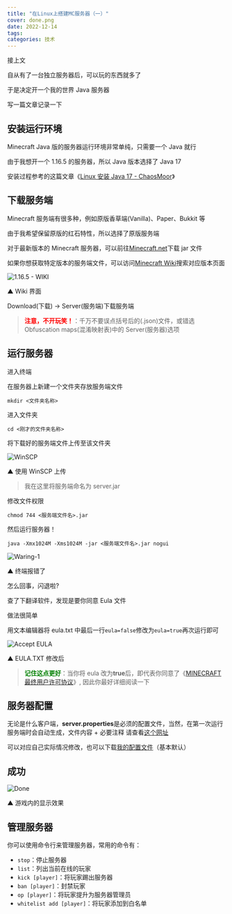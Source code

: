 ```yaml
---
title: "在Linux上搭建MC服务器（一）"
cover: done.png
date: 2022-12-14
tags:
categories: 技术
---
```


接上文

自从有了一台独立服务器后，可以玩的东西就多了

于是决定开一个我的世界 Java 服务器

写一篇文章记录一下

## 安装运行环境

Minecraft Java 版的服务器运行环境非常单纯，只需要一个 Java 就行

由于我想开一个 1.16.5 的服务器，所以 Java 版本选择了 Java 17

安装过程参考的这篇文章《[Linux 安装 Java 17 - ChaosMoor](https://www.cnblogs.com/chaosmoor/p/15897693.html)》

## 下载服务端

Minecraft 服务端有很多种，例如原版香草端(Vanilla)、Paper、Bukkit 等

由于我希望保留原版的红石特性，所以选择了原版服务端

对于最新版本的 Minecraft 服务器，可以前往[Minecraft.net](https://www.minecraft.net/download/server)下载 jar 文件

如果你想获取特定版本的服务端文件，可以访问[Minecraft Wiki](https://minecraft.fandom.com/wiki/Minecraft_Wiki)搜索对应版本页面

![1.16.5 - WIKI](wiki.png)

▲ Wiki 界面

Download(下载) -> Server(服务端)下载服务端

> <span style="color:red !important"><b>注意，不开玩笑！</b></span>：千万不要误点括号后的(.json)文件，或错选 Obfuscation maps(混淆映射表)中的 Server(服务器)选项

## 运行服务器

进入终端

在服务器上新建一个文件夹存放服务端文件

`mkdir <文件夹名称>`

进入文件夹

`cd <刚才的文件夹名称>`

将下载好的服务端文件上传至该文件夹

![WinSCP](winscp-upload.png)

▲ 使用 WinSCP 上传

> 我在这里将服务端命名为 server.jar

修改文件权限

`chmod 744 <服务端文件名>.jar`

然后运行服务器！

`java -Xmx1024M -Xms1024M -jar <服务端文件名>.jar nogui`

![Waring-1](waring-1.png)

▲ 终端报错了

怎么回事，闪退啦?

查了下翻译软件，发现是要你同意 Eula 文件

做法很简单

用文本编辑器将 eula.txt 中最后一行`eula=false`修改为`eula=true`再次运行即可

![Accept EULA](eula-true.png)

▲ EULA.TXT 修改后

> <span style="color:green !important"><b>记住这点更好</b></span>：当你将 eula 改为**true**后，即代表你同意了《[MINECRAFT 最终用户许可协议](https://account.mojang.com/documents/minecraft_eula)》, 因此你最好详细阅读一下

## 服务器配置

无论是什么客户端，**server.properties**是必须的配置文件，当然，在第一次运行服务端时会自动生成，文件内容 + 必要注释 请查看[这个网址](https://wiki.yurik.cafe/Game/Minecraft/Server/server.properties/)

可以对应自己实际情况修改，也可以下载[我的配置文件](server.properties)（基本默认）

## 成功

![Done](done.png)

▲ 游戏内的显示效果

## 管理服务器

你可以使用命令行来管理服务器，常用的命令有：

- `stop`：停止服务器
- `list`：列出当前在线的玩家
- `kick [player]`：将玩家踢出服务器
- `ban [player]`：封禁玩家
- `op [player]`：将玩家提升为服务器管理员
- `whitelist add [player]`：将玩家添加到白名单

